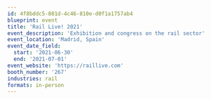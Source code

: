 ```yaml
---
id: 4f8bddc5-801d-4c46-810e-d0f1a1757ab4
blueprint: event
title: 'Rail Live! 2021'
event_description: 'Exhibition and congress on the rail sector'
event_location: 'Madrid, Spain'
event_date_field:
  start: '2021-06-30'
  end: '2021-07-01'
event_website: 'https://raillive.com'
booth_number: '267'
industries: rail
formats: in-person
---
```

